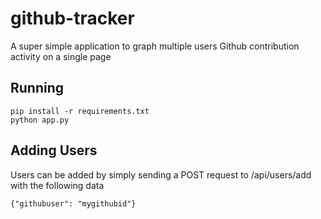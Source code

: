 # github-tracker

A super simple application to graph multiple users Github contribution activity on a single page


## Running

    pip install -r requirements.txt
    python app.py

## Adding Users

Users can be added by simply sending a POST request to /api/users/add with the following data

    {"githubuser": "mygithubid"}


